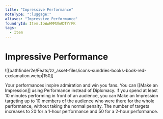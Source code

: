 ```yaml
---
title: "Impressive Performance"
noteType: ":luggage:"
aliases: "Impressive Performance"
foundryId: Item.IbWwHMMUhADTYrFK
tags:
  - Item
---
```


# Impressive Performance
![[pathfinder2e/Feats/zz_asset-files/icons-sundries-books-book-red-exclamation.webp|150]]

Your performances inspire admiration and win you fans. You can [[Make an Impression]] using Performance instead of Diplomacy. If you spend at least 10 minutes performing in front of an audience, you can Make an Impression targeting up to 10 members of the audience who were there for the whole performance, without taking the normal penalty. The number of targets increases to 20 for a 1-hour performance and 50 for a 2-hour performance.
